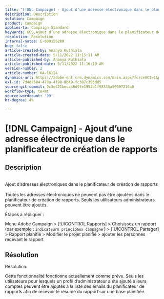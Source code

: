 ```yaml
---
title: "[!DNL Campaign] - Ajout d’une adresse électronique dans le planificateur de création de rapports"
description: Description
solution: Campaign
product: Campaign
applies-to: Campaign Standard
keywords: KCS,Ajout d’une adresse électronique dans le planificateur de création de rapports
resolution: Resolution
internal-notes: E-000156280
bug: false
article-created-by: Ananya Kuthiala
article-created-date: 5/11/2022 11:15:11 AM
article-published-by: Ananya Kuthiala
article-published-date: 5/11/2022 11:16:19 AM
version-number: 2
article-number: KA-16124
dynamics-url: https://adobe-ent.crm.dynamics.com/main.aspx?forceUCI=1&pagetype=entityrecord&etn=knowledgearticle&id=53ba3e9c-1bd1-ec11-a7b5-0022480a8e40
exl-id: 7d4d8584-479a-4f98-8b49-fc307c395dd5
source-git-commit: 0c3e421beca46d9fe1952b1f98538a50697216a0
workflow-type: tm+mt
source-wordcount: '99'
ht-degree: 4%

---
```


# [!DNL Campaign] - Ajout d’une adresse électronique dans le planificateur de création de rapports

## Description

<br>Ajout d’adresses électroniques dans le planificateur de création de rapports<br><br>
Toutes les adresses électroniques ne peuvent pas être ajoutées dans le planificateur de création de rapports.
Seuls les utilisateurs administrateurs peuvent être ajoutés.

Étapes à répliquer :

Menu Adobe Campaign > [!UICONTROL Rapports] > Choisissez un rapport (par exemple : `indicateurs principaux campagne` ) > [!UICONTROL Partager] > Rapport planifié > Modifier le projet planifié > ajouter les personnes recevant le rapport


## Résolution


Résolution:

Cette fonctionnalité fonctionne actuellement comme prévu. Seuls les utilisateurs pour lesquels un profil d’administrateur a été ajouté à leurs comptes peuvent être ajoutés à la liste des emails du planificateur de rapports afin de recevoir le résumé du rapport sur une base planifiée.
